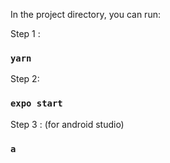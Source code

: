 

In the project directory, you can run:

Step 1 :
### `yarn`

Step 2:
### `expo start`

Step 3 : (for android studio)
### `a`
